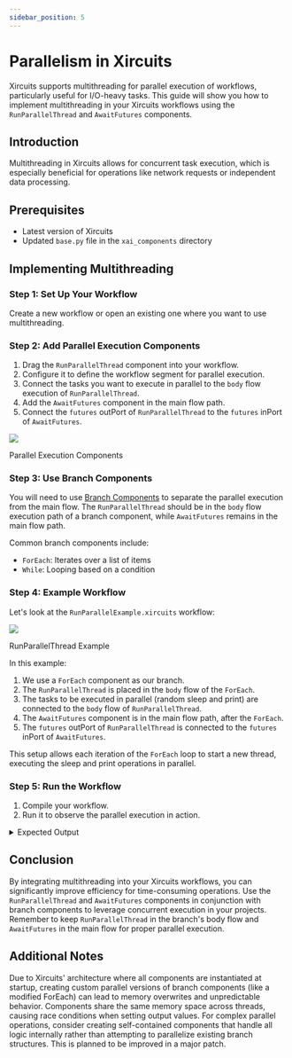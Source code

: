 ```yaml
---
sidebar_position: 5
---
```


# Parallelism in Xircuits

Xircuits supports multithreading for parallel execution of workflows, particularly useful for I/O-heavy tasks. This guide will show you how to implement multithreading in your Xircuits workflows using the `RunParallelThread` and `AwaitFutures` components.

## Introduction

Multithreading in Xircuits allows for concurrent task execution, which is especially beneficial for operations like network requests or independent data processing.

## Prerequisites

- Latest version of Xircuits
- Updated `base.py` file in the `xai_components` directory

## Implementing Multithreading

### Step 1: Set Up Your Workflow

Create a new workflow or open an existing one where you want to use multithreading.

### Step 2: Add Parallel Execution Components

1. Drag the `RunParallelThread` component into your workflow.
2. Configure it to define the workflow segment for parallel execution.
3. Connect the tasks you want to execute in parallel to the `body` flow execution of `RunParallelThread`.
4. Add the `AwaitFutures` component in the main flow path.
5. Connect the `futures` outPort of `RunParallelThread` to the `futures` inPort of `AwaitFutures`.

<p align="center">

![](/img/docs/ParallelExecutionComponents.png)

<figcaption class="image-caption">Parallel Execution Components</figcaption>
</p>

### Step 3: Use Branch Components

You will need to use [Branch Components](/docs/main/how-tos/branch-and-loops) to separate the parallel execution from the main flow. The `RunParallelThread` should be in the `body` flow execution path of a branch component, while `AwaitFutures` remains in the main flow path.

Common branch components include:
- `ForEach`: Iterates over a list of items
- `While`: Looping based on a condition

### Step 4: Example Workflow

Let's look at the `RunParallelExample.xircuits` workflow:

<p align="center">

![](/img/docs/RunParallelExample.png)

<figcaption class="image-caption">RunParallelThread Example</figcaption>
</p>

In this example:
1. We use a `ForEach` component as our branch.
2. The `RunParallelThread` is placed in the `body` flow of the `ForEach`.
3. The tasks to be executed in parallel (random sleep and print) are connected to the `body` flow of `RunParallelThread`.
4. The `AwaitFutures` component is in the main flow path, after the `ForEach`.
5. The `futures` outPort of `RunParallelThread` is connected to the `futures` inPort of `AwaitFutures`.

This setup allows each iteration of the `ForEach` loop to start a new thread, executing the sleep and print operations in parallel.

### Step 5: Run the Workflow

1. Compile your workflow.
2. Run it to observe the parallel execution in action.


<details>
  <summary>Expected Output</summary>

  ```

  ======================================
  __   __  ___                _ _
  \ \  \ \/ (_)_ __ ___ _   _(_) |_ ___
   \ \  \  /| | '__/ __| | | | | __/ __|
   / /  /  \| | | | (__| |_| | | |_\__ \
  /_/  /_/\_\_|_|  \___|\__,_|_|\__|___/

  ======================================
  
  Xircuits is running...

  Executing: RunParallelExample
  Executing: RunParallelThread
  Executing: GetRandomNumber
  Executing: SleepComponent
  Sleeping for 3 seconds.
  ...
  Executing: AwaitFutures
  Executing: RunParallelThread
  Executing: Print
  1
  ...
  Executing: Print
  4

  Finished Executing
  ```
</details>

## Conclusion

By integrating multithreading into your Xircuits workflows, you can significantly improve efficiency for time-consuming operations. Use the `RunParallelThread` and `AwaitFutures` components in conjunction with branch components to leverage concurrent execution in your projects. Remember to keep `RunParallelThread` in the branch's body flow and `AwaitFutures` in the main flow for proper parallel execution.


## Additional Notes

Due to Xircuits' architecture where all components are instantiated at startup, creating custom parallel versions of branch components (like a modified ForEach) can lead to memory overwrites and unpredictable behavior. Components share the same memory space across threads, causing race conditions when setting output values. For complex parallel operations, consider creating self-contained components that handle all logic internally rather than attempting to parallelize existing branch structures. This is planned to be improved in a major patch.
